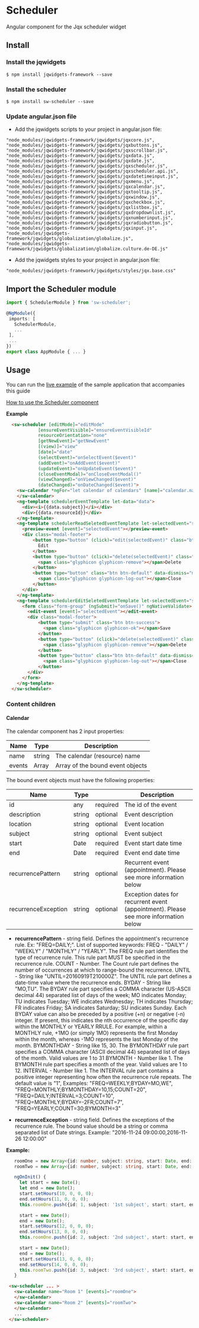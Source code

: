 # Scheduler
Angular component for the Jqx scheduler widget

## Install

### Install the jqwidgets
```
$ npm install jqwidgets-framework --save
```

### Install the scheduler
```
$ npm install sw-scheduler --save
```

### Update angular.json file
* Add the jqwidgets scripts to your project in angular.json file:

```
"node_modules/jqwidgets-framework/jqwidgets/jqxcore.js",
"node_modules/jqwidgets-framework/jqwidgets/jqxbuttons.js",
"node_modules/jqwidgets-framework/jqwidgets/jqxscrollbar.js",
"node_modules/jqwidgets-framework/jqwidgets/jqxdata.js",
"node_modules/jqwidgets-framework/jqwidgets/jqxdate.js",
"node_modules/jqwidgets-framework/jqwidgets/jqxscheduler.js",
"node_modules/jqwidgets-framework/jqwidgets/jqxscheduler.api.js",
"node_modules/jqwidgets-framework/jqwidgets/jqxdatetimeinput.js",
"node_modules/jqwidgets-framework/jqwidgets/jqxmenu.js",
"node_modules/jqwidgets-framework/jqwidgets/jqxcalendar.js",
"node_modules/jqwidgets-framework/jqwidgets/jqxtooltip.js",
"node_modules/jqwidgets-framework/jqwidgets/jqxwindow.js",
"node_modules/jqwidgets-framework/jqwidgets/jqxcheckbox.js",
"node_modules/jqwidgets-framework/jqwidgets/jqxlistbox.js",
"node_modules/jqwidgets-framework/jqwidgets/jqxdropdownlist.js",
"node_modules/jqwidgets-framework/jqwidgets/jqxnumberinput.js",
"node_modules/jqwidgets-framework/jqwidgets/jqxradiobutton.js",
"node_modules/jqwidgets-framework/jqwidgets/jqxinput.js",
"node_modules/jqwidgets-framework/jqwidgets/globalization/globalize.js",
"node_modules/jqwidgets-framework/jqwidgets/globalization/globalize.culture.de-DE.js"
```

* Add the jqwidgets styles to your project in angular.json file:

```
"node_modules/jqwidgets-framework/jqwidgets/styles/jqx.base.css"
```

## Import the Scheduler module
```typescript
import { SchedulerModule } from 'sw-scheduler';

@NgModule({
 imports: [
   SchedulerModule,
   ...
 ],
 ...
})
export class AppModule { ... }


```

## Usage

You can run the [live example](https://stackblitz.com/edit/angular-3tkfe9/) of the sample application that accompanies this guide

[How to use the Scheduler component](http://www.swaksoft.com/documentation/sw-scheduler/components/SchedulerComponent.html)

**Example**

```html
  <sw-scheduler [editMode]="editMode"
            [ensureEventVisible]="ensureEventVisibleId"
            resourceOrientation="none"
            [getNewEvent]="getNewEvent"
            [(view)]="view"
            [date]="date"
            (selectEvent)="onSelectEvent($event)"
            (addEvent)="onAddEvent($event)"
            (updateEvent)="onUpdateEvent($event)"
            (closeEventModal)="onCloseEventModal()"
            (viewChanged)="onViewChanged($event)"
            (dateChanged)="onDateChanged($event)">
    <sw-calendar *ngFor="let calendar of calendars" [name]="calendar.name" [events]="calendar.events">
    </sw-calendar>
    <ng-template schedulerEventTemplate let-data="data">
      <div><i>{{data.subject}}</i></div>
      <div>{{data.resourceId}}</div>
    </ng-template>
    <ng-template schedulerReadSeletedEventTemplate let-selectedEvent="selectedEvent">
      <preview-event [event]="selectedEvent"></preview-event>
      <div class="modal-footer">        
          <button type="button" (click)="edit(selectedEvent)" class="btn btn-success">
            Edit
          </button>
          <button type="button" (click)="delete(selectedEvent)" class="btn btn-danger">
            <span class="glyphicon glyphicon-remove"></span>Delete
          </button>
          <button type="button" class="btn btn-default" data-dismiss="modal">
            <span class="glyphicon glyphicon-log-out"></span>Close
          </button>        
      </div>
    </ng-template>
    <ng-template schedulerEditSeletedEventTemplate let-selectedEvent="selectedEvent">
      <form class="form-group" (ngSubmit)="onSave()" ngNativeValidate>
        <edit-event [event]="selectedEvent"></edit-event>
        <div class="modal-footer">          
            <button type="submit" class="btn btn-success">
              <span class="glyphicon glyphicon-ok"></span>Save
            </button>
            <button type="button" (click)="delete(selectedEvent)" class="btn btn-danger">
              <span class="glyphicon glyphicon-remove"></span>Delete
            </button>
            <button type="button" class="btn btn-default" data-dismiss="modal">
              <span class="glyphicon glyphicon-log-out"></span>Close
            </button>          
        </div>
      </form>
    </ng-template>
  </sw-scheduler>
```

### Content children

#### Calendar

   The calendar component has 2 input properties:
   
   | Name   | Type       | Description                      |
   |--------|------------|----------------------------------|
   | name   | string     | The calendar (resource) name     |
   | events | Array<any> | Array of the bound event objects |

   The bound event objects must have the following properties:

   | Name                | Type   |          | Description                                                                          |
   |---------------------|--------|----------|--------------------------------------------------------------------------------------|
   | id                  | any    | required | The id of the event                                                                  |
   | description         | string | optional | Event description                                                                    |
   | location            | string | optional | Event location                                                                       |
   | subject             | string | optional | Event subject                                                                        |
   | start               | Date   | required | Event start date time                                                                |
   | end                 | Date   | required | Event end date time                                                                  |
   | recurrencePattern   | string | optional | Recurrent  event (appointment). Please see more information below                    |
   | recurrenceException | string | optional | Exception dates for recurrent event (appointment). Please see more information below |

   - **recurrencePattern** - string field. Defines the appointment's recurrence rule. Ex: "FREQ=DAILY;". List of supported keywords:
FREQ - "DAILY" / "WEEKLY" / "MONTHLY" / "YEARLY". The FREQ rule part identifies the type of recurrence rule. This rule part MUST be specified in the recurrence rule.
COUNT - Number. The Count rule part defines the number of occurrences at which to range-bound the recurrence.
UNTIL - String like "UNTIL=20160919T210000Z". The UNTIL rule part defines a date-time value where the recurrence ends.
BYDAY - String like "MO,TU". The BYDAY rule part specifies a COMMA character (US-ASCII decimal 44) separated list of days of the week; MO indicates Monday; TU indicates Tuesday; WE indicates Wednesday; TH indicates Thursday; FR indicates Friday; SA indicates Saturday; SU indicates Sunday. Each BYDAY value can also be preceded by a positive (+n) or negative (-n) integer. If present, this indicates the nth occurrence of the specific day within the MONTHLY or YEARLY RRULE. For example, within a MONTHLY rule, +1MO (or simply 1MO) represents the first Monday within the month, whereas -1MO represents the last Monday of the month.
BYMONTHDAY - String like 15, 30. The BYMONTHDAY rule part specifies a COMMA character (ASCII decimal 44) separated list of days of the month. Valid values are 1 to 31
BYMONTH - Number like 1. The BYMONTH rule part specifies a month of the year. Valid values are 1 to 12.
INTERVAL - Number like 1. The INTERVAL rule part contains a positive integer representing how often the recurrence rule repeats. The default value is "1",
Examples: "FREQ=WEEKLY;BYDAY=MO,WE", "FREQ=MONTHLY;BYMONTHDAY=10,15;COUNT=20", "FREQ=DAILY;INTERVAL=3;COUNT=10", "FREQ=MONTHLY;BYDAY=-2FR;COUNT=7", "FREQ=YEARLY;COUNT=30;BYMONTH=3"

  - **recurrenceException** - string field. Defines the exceptions of the recurrence rule. The bound value should be a string or comma separated list of Date strings. Example: "2016-11-24 09:00:00,2016-11-26 12:00:00"

  **Example:**
   ```typescript
      roomOne = new Array<{id: number, subject: string, start: Date, end: Date}>();
      roomTwo = new Array<{id: number, subject: string, start: Date, end: Date}>();

      ngOnInit() {
        let start = new Date();
        let end = new Date();
        start.setHours(10, 0, 0, 0);
        end.setHours(11, 0, 0, 0);
        this.roomOne.push({id: 1, subject: '1st subject', start: start, end: end});

        start = new Date();
        end = new Date();
        start.setHours(12, 0, 0, 0);
        end.setHours(13, 0, 0, 0);
        this.roomOne.push({id: 2, subject: '2nd subject', start: start, end: end});

        start = new Date();
        end = new Date();
        start.setHours(13, 0, 0, 0);
        end.setHours(14, 0, 0, 0);
        this.roomTwo.push({id: 3, subject: '3rd subject', start: start, end: end});
      }
   ```
   ```html
    <sw-scheduler ... >
      <sw-calendar name="Room 1" [events]="roomOne">
      </sw-calendar>
      <sw-calendar name="Room 2" [events]="roomTwo">
      </sw-calendar>
      ...
    </sw-scheduler>
   ```
